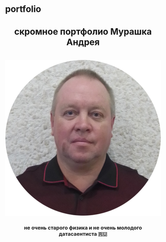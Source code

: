 # portfolio

<h1 align="center">скромное портфолио Мурашка Андрея</h1> 
<h1 align="center"><img src="https://github.com/rcc-avm/portfolio/blob/main/A2.png"/></h1>
<h3 align="center">не очень старого физика и не очень молодого датасаентиста 🇷🇺</h3>
